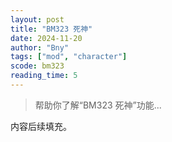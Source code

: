```yaml
---
layout: post
title: "BM323 死神"
date: 2024-11-20
author: "Bny"
tags: ["mod", "character"]
scode: bm323
reading_time: 5
---
```


> 帮助你了解“BM323 死神”功能...

内容后续填充。
